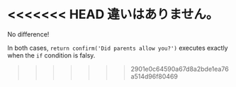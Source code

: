 <<<<<<< HEAD
違いはありません。
=======
No difference!

In both cases, `return confirm('Did parents allow you?')` executes exactly when the `if` condition is falsy.
>>>>>>> 2901e0c64590a67d8a2bde1ea76a514d96f80469
